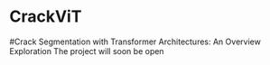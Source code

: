 # CrackViT
#Crack Segmentation with Transformer Architectures: An Overview Exploration
The project will soon be open
